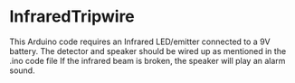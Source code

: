 # InfraredTripwire
This Arduino code requires an Infrared LED/emitter connected to a 9V battery.
The detector and speaker should be wired up as mentioned in the .ino code file
If the infrared beam is broken, the speaker will play an alarm sound.

